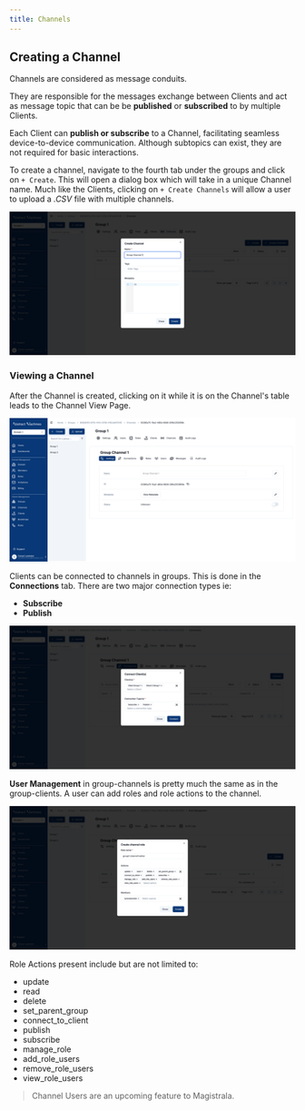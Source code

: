 ```yaml
---
title: Channels
---
```


## **Creating a Channel**

Channels are considered as message conduits.

They are responsible for the messages exchange between Clients and act as message topic that can be be **published** or **subscribed** to by multiple Clients.

Each Client can **publish or subscribe** to a Channel, facilitating seamless device-to-device communication. Although subtopics can exist, they are not required for basic interactions.

To create a channel, navigate to the fourth tab under the groups and click on `+ Create`. This will open a dialog box which will take in a unique Channel name. Much like the Clients, clicking on `+ Create Channels` will allow a user to upload a _.CSV_ file with multiple channels.

![Create Group Channel](../docs/img/users-guide/group-channel-create.png)

### Viewing a Channel

After the Channel is created, clicking on it while it is on the Channel's table leads to the Channel View Page.

![View Group Channel](../docs/img/users-guide/group-channel-view.png)

Clients can be connected to channels in groups. This is done in the **Connections** tab. There are two major connection types ie:

- **Subscribe**
- **Publish**

![Connect Group Channel Clients](../docs/img/users-guide/group-channel-connections.png)

**User Management** in group-channels is pretty much the same as in the group-clients. A user can add roles and role actions to the channel.

![Group Channel Roles Create](../docs/img/users-guide/group-channel-roles-create.png)

Role Actions present include but are not limited to:

- update
- read
- delete
- set_parent_group
- connect_to_client
- publish
- subscribe
- manage_role
- add_role_users
- remove_role_users
- view_role_users

> Channel Users are an upcoming feature to Magistrala.

